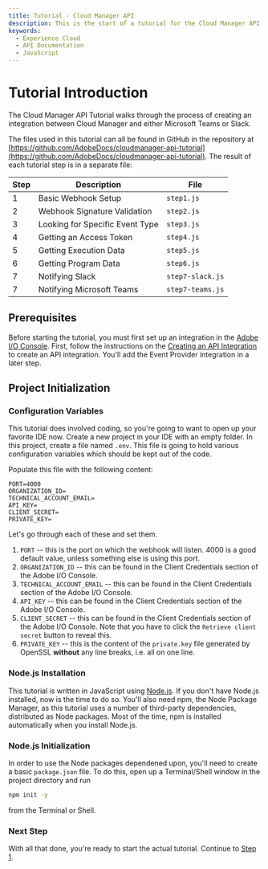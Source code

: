 ```yaml
---
title: Tutorial - Cloud Manager API
description: This is the start of a tutorial for the Cloud Manager API
keywords:
  - Experience Cloud
  - API Documentation
  - JavaScript 
---
```


# Tutorial Introduction

The Cloud Manager API Tutorial walks through the process of creating an integration between Cloud Manager and either Microsoft Teams or Slack.

The files used in this tutorial can all be found in GitHub in the repository at [https://github.com/AdobeDocs/cloudmanager-api-tutorial](https://github.com/AdobeDocs/cloudmanager-api-tutorial). The result of each tutorial step is in a separate file:

| Step | Description                     | File             |
|------|---------------------------------|------------------|
| 1    | Basic Webhook Setup             | `step1.js`       |
| 2    | Webhook Signature Validation    | `step2.js`       |
| 3    | Looking for Specific Event Type | `step3.js`       |
| 4    | Getting an Access Token         | `step4.js`       |
| 5    | Getting Execution Data          | `step5.js`       |
| 6    | Getting Program Data            | `step6.js`       |
| 7    | Notifying Slack                 | `step7-slack.js` |
| 7    | Notifying Microsoft Teams       | `step7-teams.js` |

## Prerequisites

Before starting the tutorial, you must first set up an integration in the <a href="https://console.adobe.io/integrations" target="_new">Adobe I/O Console</a>. First, follow the instructions on the [Creating an API Integration](/guides/getting-started/create-api-integration/) to create an API integration. You'll add the Event Provider integration in a later step.

## Project Initialization

### Configuration Variables

This tutorial does involved coding, so you're going to want to open up your favorite IDE now. Create a new project in your IDE with an empty folder. In this project, create a file named `.env`. This file is going to hold various configuration variables which should be kept out of the code.

Populate this file with the following content:

```
PORT=4000
ORGANIZATION_ID=
TECHNICAL_ACCOUNT_EMAIL=
API_KEY=
CLIENT_SECRET=
PRIVATE_KEY=
```

Let's go through each of these and set them.

1. `PORT` -- this is the port on which the webhook will listen. 4000 is a good default value, unless something else is using this port.
2. `ORGANIZATION_ID` -- this can be found in the Client Credentials section of the Adobe I/O Console.
3. `TECHNICAL_ACCOUNT_EMAIL` -- this can be found in the Client Credentials section of the Adobe I/O Console.
4. `API_KEY` -- this can be found in the Client Credentials section of the Adobe I/O Console.
5. `CLIENT_SECRET` -- this can be found in the Client Credentials section of the Adobe I/O Console. Note that you have to click the `Retrieve client secret` button to reveal this.
6. `PRIVATE_KEY` -- this is the content of the `private.key` file generated by OpenSSL **without** any line breaks, i.e. all on one line.

### Node.js Installation

This tutorial is written in JavaScript using <a href="https://nodejs.org/" target="_new">Node.js</a>. If you don't have Node.js installed, now is the time to do so. You'll also need npm, the Node Package Manager, as this tutorial uses a number of third-party dependencies, distributed as Node packages. Most of the time, npm is installed automatically when you install Node.js.

### Node.js Initialization

In order to use the Node packages dependened upon, you'll need to create a basic `package.json` file. To do this, open up a Terminal/Shell window in the project directory and run

```bash
npm init -y
```

from the Terminal or Shell.

### Next Step

With all that done, you're ready to start the actual tutorial. Continue to [Step 1](1-a-basic-webhook.md).